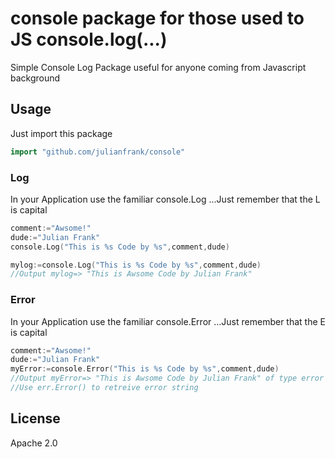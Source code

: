 # console package for those used to JS console.log(...)
Simple Console Log Package useful for anyone coming from Javascript background

## Usage
Just import this package
```go
import "github.com/julianfrank/console"
```

### Log
In your Application use the familiar console.Log ...Just remember that the L is capital
```go
comment:="Awsome!"
dude:="Julian Frank"
console.Log("This is %s Code by %s",comment,dude)

mylog:=console.Log("This is %s Code by %s",comment,dude)
//Output mylog=> "This is Awsome Code by Julian Frank"
```

### Error
In your Application use the familiar console.Error ...Just remember that the E is capital
```go
comment:="Awsome!"
dude:="Julian Frank"
myError:=console.Error("This is %s Code by %s",comment,dude)
//Output myError=> "This is Awsome Code by Julian Frank" of type error
//Use err.Error() to retreive error string 
```

## License
Apache 2.0